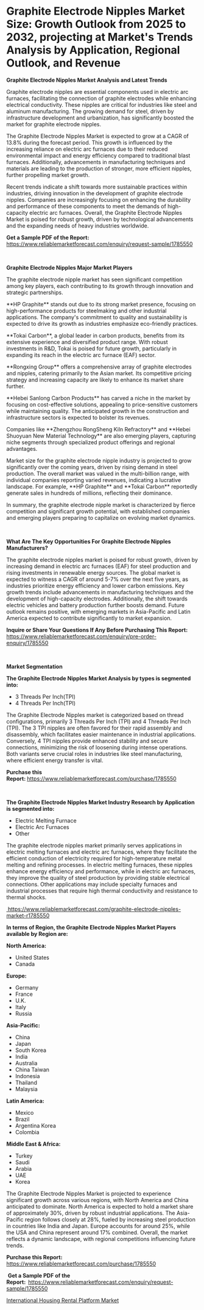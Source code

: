 <p><h1>Graphite Electrode Nipples Market Size: Growth Outlook from 2025 to 2032, projecting at Market's Trends Analysis by Application, Regional Outlook, and Revenue</h1></p><p><strong>Graphite Electrode Nipples Market Analysis and Latest Trends</strong></p>
<p><p>Graphite electrode nipples are essential components used in electric arc furnaces, facilitating the connection of graphite electrodes while enhancing electrical conductivity. These nipples are critical for industries like steel and aluminum manufacturing. The growing demand for steel, driven by infrastructure development and urbanization, has significantly boosted the market for graphite electrode nipples.</p><p>The Graphite Electrode Nipples Market is expected to grow at a CAGR of 13.8% during the forecast period. This growth is influenced by the increasing reliance on electric arc furnaces due to their reduced environmental impact and energy efficiency compared to traditional blast furnaces. Additionally, advancements in manufacturing techniques and materials are leading to the production of stronger, more efficient nipples, further propelling market growth.</p><p>Recent trends indicate a shift towards more sustainable practices within industries, driving innovation in the development of graphite electrode nipples. Companies are increasingly focusing on enhancing the durability and performance of these components to meet the demands of high-capacity electric arc furnaces. Overall, the Graphite Electrode Nipples Market is poised for robust growth, driven by technological advancements and the expanding needs of heavy industries worldwide.</p></p>
<p><strong>Get a Sample PDF of the Report:&nbsp;</strong> <a href="https://www.reliablemarketforecast.com/enquiry/request-sample/1785550?utm_campaign=3310&utm_medium=2&utm_source=Github&utm_content=ia&utm_term=25032025&utm_id=graphite-electrode-nipples">https://www.reliablemarketforecast.com/enquiry/request-sample/1785550</a></p>
<p>&nbsp;</p>
<p><strong>Graphite Electrode Nipples Major Market Players</strong></p>
<p><p>The graphite electrode nipple market has seen significant competition among key players, each contributing to its growth through innovation and strategic partnerships. </p><p>**HP Graphite** stands out due to its strong market presence, focusing on high-performance products for steelmaking and other industrial applications. The company's commitment to quality and sustainability is expected to drive its growth as industries emphasize eco-friendly practices.</p><p>**Tokai Carbon**, a global leader in carbon products, benefits from its extensive experience and diversified product range. With robust investments in R&D, Tokai is poised for future growth, particularly in expanding its reach in the electric arc furnace (EAF) sector.</p><p>**Rongxing Group** offers a comprehensive array of graphite electrodes and nipples, catering primarily to the Asian market. Its competitive pricing strategy and increasing capacity are likely to enhance its market share further.</p><p>**Hebei Sanlong Carbon Products** has carved a niche in the market by focusing on cost-effective solutions, appealing to price-sensitive customers while maintaining quality. The anticipated growth in the construction and infrastructure sectors is expected to bolster its revenues.</p><p>Companies like **Zhengzhou RongSheng Kiln Refractory** and **Hebei Shuoyuan New Material Technology** are also emerging players, capturing niche segments through specialized product offerings and regional advantages. </p><p>Market size for the graphite electrode nipple industry is projected to grow significantly over the coming years, driven by rising demand in steel production. The overall market was valued in the multi-billion range, with individual companies reporting varied revenues, indicating a lucrative landscape. For example, **HP Graphite** and **Tokai Carbon** reportedly generate sales in hundreds of millions, reflecting their dominance. </p><p>In summary, the graphite electrode nipple market is characterized by fierce competition and significant growth potential, with established companies and emerging players preparing to capitalize on evolving market dynamics.</p></p>
<p>&nbsp;</p>
<p><strong>What Are The Key Opportunities For Graphite Electrode Nipples Manufacturers?</strong></p>
<p><p>The graphite electrode nipples market is poised for robust growth, driven by increasing demand in electric arc furnaces (EAF) for steel production and rising investments in renewable energy sources. The global market is expected to witness a CAGR of around 5-7% over the next five years, as industries prioritize energy efficiency and lower carbon emissions. Key growth trends include advancements in manufacturing techniques and the development of high-capacity electrodes. Additionally, the shift towards electric vehicles and battery production further boosts demand. Future outlook remains positive, with emerging markets in Asia-Pacific and Latin America expected to contribute significantly to market expansion.</p></p>
<p><strong>Inquire or Share Your Questions If Any Before Purchasing This Report:</strong> <a href="https://www.reliablemarketforecast.com/enquiry/pre-order-enquiry/1785550?utm_campaign=3310&utm_medium=2&utm_source=Github&utm_content=ia&utm_term=25032025&utm_id=graphite-electrode-nipples">https://www.reliablemarketforecast.com/enquiry/pre-order-enquiry/1785550</a></p>
<p>&nbsp;</p>
<p><strong>Market Segmentation</strong></p>
<p><strong>The Graphite Electrode Nipples Market Analysis by types is segmented into:</strong></p>
<p><ul><li>3 Threads Per Inch(TPI)</li><li>4 Threads Per Inch(TPI)</li></ul></p>
<p><p>The Graphite Electrode Nipples market is categorized based on thread configurations, primarily 3 Threads Per Inch (TPI) and 4 Threads Per Inch (TPI). The 3 TPI nipples are often favored for their rapid assembly and disassembly, which facilitates easier maintenance in industrial applications. Conversely, 4 TPI nipples provide enhanced stability and secure connections, minimizing the risk of loosening during intense operations. Both variants serve crucial roles in industries like steel manufacturing, where efficient energy transfer is vital.</p></p>
<p><strong>Purchase this Report:&nbsp;</strong><a href="https://www.reliablemarketforecast.com/purchase/1785550?utm_campaign=3310&utm_medium=2&utm_source=Github&utm_content=ia&utm_term=25032025&utm_id=graphite-electrode-nipples">https://www.reliablemarketforecast.com/purchase/1785550</a></p>
<p>&nbsp;</p>
<p><strong>The Graphite Electrode Nipples Market Industry Research by Application is segmented into:</strong></p>
<p><ul><li>Electric Melting Furnace</li><li>Electric Arc Furnaces</li><li>Other</li></ul></p>
<p><p>The graphite electrode nipples market primarily serves applications in electric melting furnaces and electric arc furnaces, where they facilitate the efficient conduction of electricity required for high-temperature metal melting and refining processes. In electric melting furnaces, these nipples enhance energy efficiency and performance, while in electric arc furnaces, they improve the quality of steel production by providing stable electrical connections. Other applications may include specialty furnaces and industrial processes that require high thermal conductivity and resistance to thermal shocks.</p></p>
<p><a href="https://www.reliablemarketforecast.com/graphite-electrode-nipples-market-r1785550?utm_campaign=3310&utm_medium=2&utm_source=Github&utm_content=ia&utm_term=25032025&utm_id=graphite-electrode-nipples">&nbsp;https://www.reliablemarketforecast.com/graphite-electrode-nipples-market-r1785550</a></p>
<p><strong>In terms of Region, the Graphite Electrode Nipples Market Players available by Region are:</strong></p>
<p>
    <p> <strong> North America: </strong>
        <ul>
            <li>United States</li>
            <li>Canada</li>
        </ul>
        </p> 
    <p> <strong> Europe: </strong>
        <ul>
            <li>Germany</li>
            <li>France</li>
            <li>U.K.</li>
            <li>Italy</li>
            <li>Russia</li>
        </ul>
        </p> 
    <p> <strong> Asia-Pacific: </strong>
        <ul>
            <li>China</li>
            <li>Japan</li>
            <li>South Korea</li>
            <li>India</li>
            <li>Australia</li>
            <li>China Taiwan</li>
            <li>Indonesia</li>
            <li>Thailand</li>
            <li>Malaysia</li>
        </ul>
        </p> 
    <p> <strong> Latin America: </strong>
        <ul>
            <li>Mexico</li>
            <li>Brazil</li>
            <li>Argentina Korea</li>
            <li>Colombia</li>
        </ul>
        </p> 
    <p> <strong> Middle East & Africa: </strong>
        <ul>
            <li>Turkey</li>
            <li>Saudi</li>
            <li>Arabia</li>
            <li>UAE</li>
            <li>Korea</li>
        </ul>
    </p>
    </p>
<p><p>The Graphite Electrode Nipples Market is projected to experience significant growth across various regions, with North America and China anticipated to dominate. North America is expected to hold a market share of approximately 30%, driven by robust industrial applications. The Asia-Pacific region follows closely at 28%, fueled by increasing steel production in countries like India and Japan. Europe accounts for around 25%, while the USA and China represent around 17% combined. Overall, the market reflects a dynamic landscape, with regional competitions influencing future trends.</p></p>
<p><strong>Purchase this Report: </strong><a href="https://www.reliablemarketforecast.com/purchase/1785550?utm_campaign=3310&utm_medium=2&utm_source=Github&utm_content=ia&utm_term=25032025&utm_id=graphite-electrode-nipples">https://www.reliablemarketforecast.com/purchase/1785550</a></p>
<p>&nbsp;<strong>Get a Sample PDF of the Report:&nbsp;&nbsp;</strong><a href="https://www.reliablemarketforecast.com/enquiry/request-sample/1785550?utm_campaign=3310&utm_medium=2&utm_source=Github&utm_content=ia&utm_term=25032025&utm_id=graphite-electrode-nipples">https://www.reliablemarketforecast.com/enquiry/request-sample/1785550</a></p>
<p><strong></strong></p>
<p><p><a href="https://github.com/wyettillesr4/Market-Research-Report-List-1/blob/main/international-housing-rental-platform-market.md?utm_campaign=3310&utm_medium=2&utm_source=Github&utm_content=ia&utm_term=25032025&utm_id=graphite-electrode-nipples">International Housing Rental Platform Market</a></p></p>